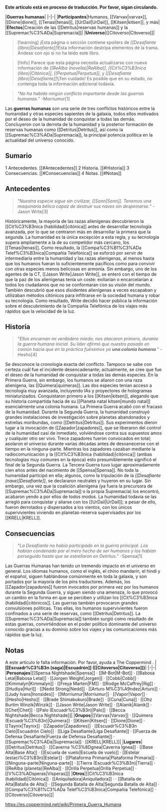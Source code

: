 **Este artículo está en proceso de traducción. Por favor, sigan circulando.**


|**Guerras humanas**|
|-|-|
|**Participantes**|Humanos, [[Varvax\|varvax]], [[Dione\|dione]], [[Tenasi\|tenasi]], [[UrDail\|UrDail]], [[Kitsen\|kitsen]], y más|
|**Efectos**|Creación de las [[Detritus\|reservas humanas]] y la [[Supremac%C3%ADa\|Supremacía]]|
|**Universo**|[[Citoverso\|Citoverso]]|

> [!warning] ¡Esta página o sección contiene spoilers de *[[Desafiante (libro)\|Desafiante]]*!Esta información destripa elementos de la trama.  Ándese con ojo si no ha leido este libro.

> [!info] Parece que esta página necesita actualizarse con nueva información de *[[ReAlba (novella)\|ReAlba]]*, *[[Cit%C3%B3nica (libro)\|Citónica]]*, *[[Perpetua\|Perpetua]]*, y *[[Desafiante (libro)\|Desafiante]]*!¡Ten cuidado! Es posible que en su estado, no contenga toda la información adicional todavía.

>“*No ha habido ningún conflicto importante desde las guerras humanas.*”
\-Morriumur[1]


Las **guerras humanas** son una serie de tres conflictos históricos entre la humanidad y otras especies sapientes de la galaxia, todos ellos motivados por el deseo de la humanidad de conquistar a todas las demás. Concluyeron con la derrota de la humanidad y la posterior formación de reservas humanas como [[Detritus\|Detritus]], así como la [[Supremac%C3%ADa\|Supremacía]], la principal potencia política en la actualidad del universo conocido.

## Sumario

1 Antecedentes. [[#Antecedentes]] 
2 Historia. [[#Historia]] 
3 Consecuencias. [[#Consecuencias]] 
4 Notas. [[#Notas]] 


## Antecedentes
>“*Nuestra especie sigue sin civilizar, [[Sonn\|Sonn]]. Tenemos una maquinaria bélica capaz de destruir sus naves sin despeinarse.*”
\-Jason Write[3]


Históricamente, la mayoría de las razas alienígenas descubrieron la [[Cit%C3%B3nica (habilidad)\|citónica]] antes de desarrollar tecnología avanzada, por lo que se centraron más en desarrollar la primera que la segunda. La humanidad es la única excepción a esta regla, y su tecnología supera ampliamente a la de su competidor más cercano, los [[Tenasi\|tenasi]]. Como resultado, la [[Compa%C3%B1%C3%ADa Telef%C3%B3nica\|Compañía Telefónica]] se esforzó por servir de intermediaria entre la humanidad y las razas alienígenas, al menos hasta que los humanos fueran lo suficientemente pacíficos como para convivir con otras especies menos belicosas en armonía.
Sin embargo, uno de los agentes de la CT, [[Jason Write\|Jason Write]], se enteró con el tiempo de que la paz de los alienígenas tenía un coste: exiliarían o encarcelarían a todos los ciudadanos que no se conformaran con su visión del mundo. También descubrió que esos disidentes alienígenas a veces escapaban y utilizaban métodos citónicos para infiltrarse en la sociedad humana y robar su tecnología. Como resultado, Write decidió hacer pública la información sobre el descubrimiento de la Compañía Telefónica de los viajes más rápidos que la velocidad de la luz.

## Historia
>“*Ellos encarnan mi verdadero miedo; nos atacaron primero, durante la guerra humana inicial. Su líder afirmó que nuestro pasado en común hacía que en la práctica fuésemos ya **una colonia humana**.*”
\-Hesho[4]


Se desconoce la cronología exacta del conflicto. Tampoco se sabe con certeza cuál fue el incidente desencadenante; actualmente, se cree que fue el deseo de la humanidad de conquistar a todas las demás especies. En la Primera Guerra, sin embargo, los humanos se aliaron con una raza alienígena, las [[Quimera\|quimeras]]. Las dos especies tenían acceso a tecnología muy avanzada, incluyendo IAs y proyectores de hologramas miniaturizados. Conquistaron primero a los [[Kitsen\|kitsen]], alegando que su historia compartida hacía de su [[Planeta natal kitsen\|mundo natal]] esencialmente una colonia humana. La Primera Guerra acabó con el fracaso de la humanidad.
Durante la Segunda Guerra, la humanidad construyó grandes instalaciones de investigación sobre planetas abandonados y estrellas moribundas, como [[Detritus\|Detritus]]. Sus experimentos dieron lugar a la invocación de [[Zapador\|zapadores]], que se liberaron del control de la humanidad casi de inmediato, volviéndose contra sus supuestos amos y cualquier otro ser vivo. Trece zapadores fueron convocados en total; asolaron el universo durante varias décadas antes de desvanecerse con el tiempo en la ninguna-parte. Mientras los zapadores cazaban mediante la radiocomunicación y la [[Cit%C3%B3nica (habilidad)\|citónica]] (ambas tecnologías muy comunes en la época) esto presumiblemente significó el final de la Segunda Guerra.
La Tercera Guerra tuvo lugar aproximadamente cien años antes del nacimiento de [[Spensa\|Spensa]]. No toda la humanidad participó en ella; algunos, como la tripulación de la *[[Desafiante (nave)\|Desafiante]]*, se declararon neutrales y huyeron en su lugar. Sin embargo, una vez que la coalición alienígena (ya fuera la precursora de [[Supremac%C3%ADa\|Supremacía]] o la propia Supremacía) los encontró, acabaron yendo a por ellos de todos modos. La humanidad todavía se las arregló para conquistar y aliarse con los [[UrDail\|UrDail]];  a pesar de ello, fueron derrotados y dispersados a los vientos, con los únicos supervivientes viviendo en planetas-reserva supervisados por los [[KRELL\|KRELL]].

## Consecuencias
>“*La Desafiante no había participado en la guerra principal. Los habían condenado por el mero hecho de ser humanos y los habían perseguido hasta que se estrellaron en Detritus.*”
\-Spensa[1]


Las Guerras Humanas han tenido un tremendo impacto en el universo en general. Los idiomas humanos, como el inglés, el chino mandarín, el hindi y el español, siguen hablándose comúnmente en toda la galaxia, y son portados por la mayoría de los pins traductores. Además, los [[Zapador\|zapadores]] fueron invocados por primera vez por los humanos durante la Segunda Guerra, y siguen siendo una amenaza, lo que provocó un cambio en la forma en que se perciben y utilizan los [[Cit%C3%B3nica (habilidad)\|citónicos]].
Las guerras también provocaron grandes convulsiones políticas. Tras ellas, los humanos supervivientes fueron confinados a una serie de reservas, como [[Detritus\|Detritus]]. La [[Supremac%C3%ADa\|Supremacía]] también surgió como resultado de estas guerras, convirtiéndose en el poder político dominante del universo conocido gracias a su dominio sobre los viajes y las comunicaciones más rápidos que la luz.

## Notas

A este artículo le falta información. Por favor, ayuda a The Coppermind .
|**[[Escuadr%C3%B3n (saga)\|Escuadrón]] ([[Citoverso\|Citoverso]])**|
|-|-|
|**Personajes**|[[Spensa Nightshade\|Spensa]] · [[M-Bot\|M-Bot]] · [[Babosa Letal\|Babosa Letal]] · [[Jorgen Weight\|Jorgen]] · [[Cobb\|Cobb]] · [[Kimmalyn\|Kimmalyn]] · [[Freya Marten\|FM]] · [[Rodge McCaffrey\|Rig]] · [[Hudiya\|Hurl]] · [[Nedd Strong\|Nedd]] · [[Arturo M%C3%A9ndez\|Arturo]] · [[Judy Ivans\|Ironsides]] · [[Morriumur\|Morriumur]] · [[Vapor\|Vapor]] · [[Hesho\|Hesho]] · [[Brade Shimabukuro\|Brade]] · [[Cuna\|Cuna]] · [[Ohz Burtim Winzik\|Winzik]] · [[Jason Write\|Jason Write]] · [[Alanik\|Alanik]] · [[Chet\|Chet]] · [[Palo (Escuadr%C3%B3n)\|Palo]] · [[Becca Nightshade\|Becca Nightshade]]|
|**Grupos**|[[Varvax\|Varvax]] · [[Quimera (Escuadr%C3%B3n)\|Quimera]] · [[Kitsen\|Kitsen]] · [[Dione\|Dione]] · [[Taynix\|Taynix]] · [[Zapador\|Zapadores]] · [[Escuadr%C3%B3n Cielo\|Escuadrón Cielo]] · [[Liga Desafiante\|Liga Desafiante]] · [[Fuerza de Defensa Desafiante\|Fuerza de Defensa Desafiante]] · [[Supremac%C3%ADa\|Supremacía]] · [[KRELL\|KRELL]]|
|**Lugares**|[[Detritus\|Detritus]] · [[Caverna %C3%8Dgnea\|Caverna Ígnea]] · [[Base Alta\|Base Alta]] · [[Escuela de vuelo\|Escuela de vuelo]] · [[Estelar (estaci%C3%B3n)\|Estelar]] · [[Plataforma Primaria\|Plataforma Primaria]] · [[Ninguna-parte\|Ninguna-parte]] · [[Tierra (Escuadr%C3%B3n)\|Tierra]] · [[ReAlba (planeta)\|ReAlba]] · [[Orilla Perpetua\|Orilla Perpetua]] · [[V%C3%ADsperas\|Vísperas]]|
|**Otros**|[[Cit%C3%B3nica (habilidad)\|Citónica]] · [[Aniquiladora\|Aniquiladora]] ·  · [[Batalla de Alta\|Batalla de Alta]] · [[Segunda Batalla de Alta\|Segunda Batalla de Alta]] · [[Compa%C3%B1%C3%ADa Telef%C3%B3nica\|Compañía Telefónica]] · [[Citoverso\|Citoverso]]|



https://es.coppermind.net/wiki/Primera_Guerra_Humana